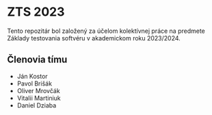 # ZTS 2023
Tento repozitár bol založený za účelom kolektívnej práce na predmete Základy testovania softvéru v akademickom roku 2023/2024.

## Členovia tímu
- Ján Kostor
- Pavol Brišák
- Oliver Mrovčák
- Vitalii Martiniuk
- Daniel Dziaba
